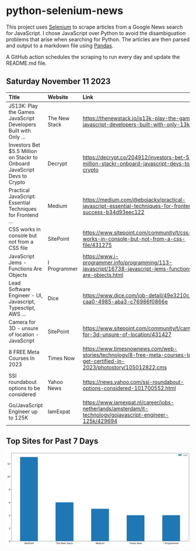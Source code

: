# python-selenium-news

This project uses [Selenium](https://www.seleniumhq.org/) to scrape articles from a Google News search for JavaScript.
I chose JavaScript over Python to avoid the disambiguation problems that arise when searching for Python.
The articles are then parsed and output to a markdown file using [Pandas](https://pandas.pydata.org/).

A GitHub action schedules the scraping to run every day and update the README.md file.

## Saturday November 11 2023


| Title                                                                     | Website       | Link                                                                                                                      |
|:--------------------------------------------------------------------------|:--------------|:--------------------------------------------------------------------------------------------------------------------------|
| JS13K: Play the Games JavaScript Developers Built with Only ...           | The New Stack | https://thenewstack.io/js13k-play-the-games-javascript-developers-built-with-only-13k/                                    |
| Investors Bet $5.5 Million on Stackr to Onboard JavaScript Devs to Crypto | Decrypt       | https://decrypt.co/204912/investors-bet-5-5-million-stackr-onboard-javascript-devs-to-crypto                              |
| Practical JavaScript: Essential Techniques for Frontend ...               | Medium        | https://medium.com/@ebojacky/practical-javascript-essential-techniques-for-frontend-success-b34d93eec122                  |
| CSS works in console but not from a CSS file                              | SitePoint     | https://www.sitepoint.com/community/t/css-works-in-console-but-not-from-a-css-file/431275                                 |
| JavaScript Jems - Functions Are Objects                                   | I Programmer  | https://www.i-programmer.info/programming/113-javascript/16738-javascript-jems-functions-are-objects.html                 |
| Lead Software Engineer - UI, Javascript, Typesctipt, AWS ...              | Dice          | https://www.dice.com/job-detail/49e3210c-caa0-4985-aba3-c76986f0866e                                                      |
| Camera for 3D - unsure of location - JavaScript                           | SitePoint     | https://www.sitepoint.com/community/t/camera-for-3d-unsure-of-location/431427                                             |
| 8 FREE Meta Courses In 2023                                               | Times Now     | https://www.timesnownews.com/web-stories/technology/8-free-meta-courses-to-get-certified-in-2023/photostory/105012822.cms |
| SSI roundabout options to be considered                                   | Yahoo News    | https://news.yahoo.com/ssi-roundabout-options-considered-101700552.html                                                   |
| Go/JavaScript Engineer up to 125K                                         | IamExpat      | https://www.iamexpat.nl/career/jobs-netherlands/amsterdam/it-technology/gojavascript-engineer-125k/429694                 |
## Top Sites for Past 7 Days

![Graph of Top Sites](https://raw.githubusercontent.com/dan-mba/python-selenium-news/main/last-week.png)
